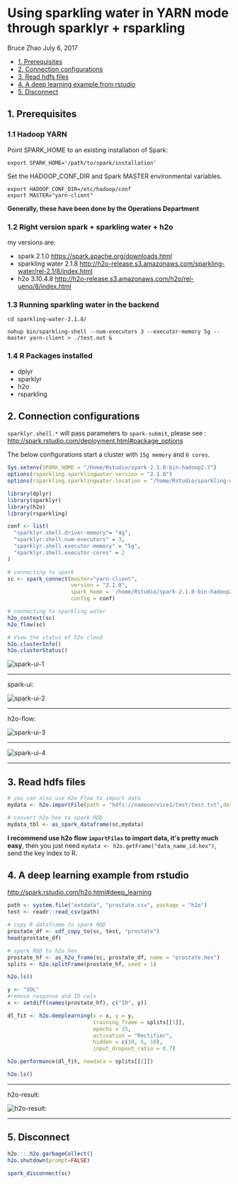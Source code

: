 Using sparkling water in YARN mode through sparklyr + rsparkling
================
Bruce Zhao
July 6, 2017

-   [1. Prerequisites](#prerequisites)
-   [2. Connection configurations](#connection-configurations)
-   [3. Read hdfs files](#read-hdfs-files)
-   [4. A deep learning example from rstudio](#a-deep-learning-example-from-rstudio)
-   [5. Disconnect](#disconnect)

## 1. Prerequisites

### 1.1 Hadoop YARN

Point SPARK\_HOME to an existing installation of Spark:

``` shell
export SPARK_HOME='/path/to/spark/installation'
```

Set the HADOOP\_CONF\_DIR and Spark MASTER environmental variables.

``` shell
export HADOOP_CONF_DIR=/etc/hadoop/conf 
export MASTER="yarn-client" 
```

**Generally, these have been done by the Operations Department**

### 1.2 Right version spark + sparkling water + h2o

my versions are:

-   spark 2.1.0 <https://spark.apache.org/downloads.html>
-   sparkling water 2.1.8 <http://h2o-release.s3.amazonaws.com/sparkling-water/rel-2.1/8/index.html>
-   h2o 3.10.4.8 <http://h2o-release.s3.amazonaws.com/h2o/rel-ueno/8/index.html>

### 1.3 Running sparkling water in the backend

``` shell
cd sparkling-water-2.1.8/ 

nohup bin/sparkling-shell --num-executors 3 --executor-memory 5g --master yarn-client > ./test.out &
```

### 1.4 R Packages installed

-   dplyr
-   sparklyr
-   h2o
-   rsparkling

## 2. Connection configurations


`sparklyr.shell.*` will pass parameters to `spark-submit`, please see : <http://spark.rstudio.com/deployment.html#package_options>

The below configurations start a cluster with `15g memory` and `6 cores`.

``` r
Sys.setenv(SPARK_HOME = "/home/Rstudio/spark-2.1.0-bin-hadoop2.7")
options(rsparkling.sparklingwater.version = "2.1.8")
options(rsparkling.sparklingwater.location = "/home/Rstudio/sparkling-water-2.1.8/assembly/build/libs/sparkling-water-assembly_2.11-2.1.8-all.jar")

library(dplyr)
library(sparklyr)
library(h2o)
library(rsparkling)

conf <- list(
  "sparklyr.shell.driver-memory"= "4g",
  "sparklyr.shell.num-executors" = 3,
  "sparklyr.shell.executor-memory" = "5g",
  "sparklyr.shell.executor-cores" = 2
)

# connecting to spark
sc <- spark_connect(master="yarn-client",
                    version = "2.1.0", 
                    spark_home = '/home/Rstudio/spark-2.1.0-bin-hadoop2.7',
                    config = conf)

# connecting to sparkling water
h2o_context(sc)
h2o_flow(sc)

# View the status of h2o cloud
h2o.clusterInfo()
h2o.clusterStatus()
```


![spark-ui-1](screenshots/spark-ui-1.png)
<hr>
spark-ui:

![spark-ui-2](screenshots/spark-ui-2.png)
<hr>
h2o-flow:

![spark-ui-3](screenshots/spark-ui-3.png)
<hr>

![spark-ui-4](screenshots/spark-ui-4.png)
<hr>

## 3. Read hdfs files

``` r
# you can also use H2o Flow to import data
mydata <- h2o.importFile(path = "hdfs://nameservice1/test/test.txt",destination_frame = "test.hex")

# convert h2o-hex to spark RDD
mydata_tbl <- as_spark_dataframe(sc,mydata)
```

**I recommend use h2o flow `importFiles` to import data, it's pretty much easy**, then you just need `mydata <- h2o.getFrame("data_name_id.hex")`, send the key index to R.

## 4. A deep learning example from rstudio


<http://spark.rstudio.com/h2o.html#deep_learning>

``` r
path <- system.file("extdata", "prostate.csv", package = "h2o")
test <- readr::read_csv(path)

# copy R dataframe to spark RDD
prostate_df <- sdf_copy_to(sc, test, "prostate")
head(prostate_df)

# spark RDD to h2o hex
prostate_hf <- as_h2o_frame(sc, prostate_df, name = "prostate.hex")
splits <- h2o.splitFrame(prostate_hf, seed = 1)

h2o.ls()

y <- "VOL"
#remove response and ID cols
x <- setdiff(names(prostate_hf), c("ID", y))

dl_fit <- h2o.deeplearning(x = x, y = y,
                           training_frame = splits[[1]],
                           epochs = 15,
                           activation = "Rectifier",
                           hidden = c(10, 5, 10),
                           input_dropout_ratio = 0.7)

h2o.performance(dl_fit, newdata = splits[[2]])

h2o.ls()
```

<hr>
h2o-result:

![h2o-result:](screenshots/h2o-result.png)
<hr>

## 5. Disconnect


``` r
h2o:::.h2o.garbageCollect()
h2o.shutdown(prompt=FALSE)

spark_disconnect(sc)
```
